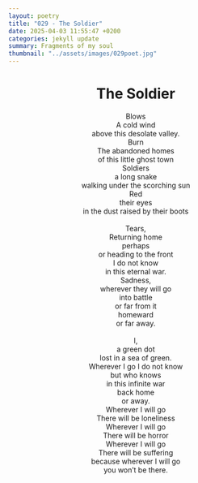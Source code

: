 ```yaml
---
layout: poetry
title: "029 - The Soldier"
date: 2025-04-03 11:55:47 +0200
categories: jekyll update
summary: Fragments of my soul
thumbnail: "../assets/images/029poet.jpg"
---
```


<div style="text-align: center;">
<h1>The Soldier</h1>
</div>
<div style="text-align: center;">
Blows<br>
A cold wind<br>
above this desolate valley.<br>
Burn<br>
The abandoned homes<br>
of this little ghost town<br>
Soldiers<br>
a long snake<br>
walking under the scorching sun<br>
Red<br>
their eyes<br>
in the dust raised by their boots<br>
<br>
Tears,<br>
Returning home<br>
perhaps<br>
or heading to the front<br>
I do not know<br>
in this eternal war.<br>
Sadness,<br>
wherever they will go<br>
into battle<br>
or far from it<br>
homeward<br>
or far away.<br>
<br>
I,<br>
a green dot<br>
lost in a sea of green.<br>
Wherever I go I do not know<br>
but who knows<br>
in this infinite war<br>
back home<br>
or away.<br>
Wherever I will go<br>
There will be loneliness<br>
Wherever I will go<br>
There will be horror<br>
Wherever I will go<br>
There will be suffering<br>
because wherever I will go<br>
you won’t be there.<br>
</div>
